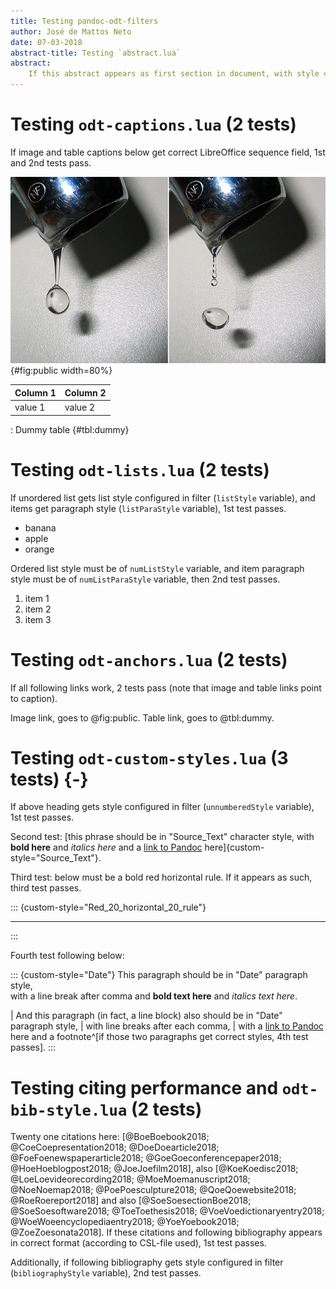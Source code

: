 ```yaml
---
title: Testing pandoc-odt-filters
author: José de Mattos Neto
date: 07-03-2018
abstract-title: Testing `abstract.lua`
abstract:
    If this abstract appears as first section in document, with style configured in filter (`abstractODTStyle` variable), test passes.
---
```


# Testing `odt-captions.lua` (2 tests)

If image and table captions below get correct LibreOffice sequence field, 1st and 2nd tests pass.

![Image by Roger McLassus - Own work, CC BY-SA 3.0, [link](https://commons.wikimedia.org/w/index.php?curid=526228)](img/Detaching_drop.jpg){#fig:public width=80%}

| Column 1 | Column 2 |
| -------- | -------- |
| value 1  | value 2  |

: Dummy table {#tbl:dummy}

# Testing `odt-lists.lua` (2 tests)

If unordered list gets list style configured in filter (`listStyle` variable), and items get paragraph style (`listParaStyle` variable), 1st test passes.

* banana
* apple
* orange

Ordered list style must be of `numListStyle` variable, and item paragraph style must be of `numListParaStyle` variable, then 2nd test passes.

1. item 1
2. item 2
3. item 3

# Testing `odt-anchors.lua` (2 tests)

If all following links work, 2 tests pass (note that image and table links point to caption).

Image link, goes to @fig:public. Table link, goes to @tbl:dummy.

# Testing `odt-custom-styles.lua` (3 tests) {-}

If above heading gets style configured in filter (`unnumberedStyle` variable), 1st test passes.

Second test: [this phrase should be in "Source_Text" character style, with **bold here** and *italics here* and a [link to Pandoc](http://pandoc.org) here]{custom-style="Source_Text"}.

Third test: below must be a bold red horizontal rule. If it appears as such, third test passes.

::: {custom-style="Red_20_horizontal_20_rule"}
* * *
:::

Fourth test following below:

::: {custom-style="Date"}
This paragraph should be in "Date" paragraph style,\
with a line break after comma and **bold text here** and *italics text here*.

| And this paragraph (in fact, a line block) also should be in "Date" paragraph style,
| with line breaks after each comma,
| with a [link to Pandoc](http://pandoc.org) here and a footnote^[if those two paragraphs get correct styles, 4th test passes].
:::

# Testing citing performance and `odt-bib-style.lua` (2 tests)

Twenty one citations here: [@BoeBoebook2018; @CoeCoepresentation2018; @DoeDoearticle2018; @FoeFoenewspaperarticle2018; @GoeGoeconferencepaper2018; @HoeHoeblogpost2018; @JoeJoefilm2018], also [@KoeKoedisc2018; @LoeLoevideorecording2018; @MoeMoemanuscript2018; @NoeNoemap2018; @PoePoesculpture2018; @QoeQoewebsite2018; @RoeRoereport2018] and also [@SoeSoesectionBoe2018; @SoeSoesoftware2018; @ToeToethesis2018; @VoeVoedictionaryentry2018; @WoeWoeencyclopediaentry2018; @YoeYoebook2018; @ZoeZoesonata2018]. If these citations and following bibliography appears in correct format (according to CSL-file used), 1st test passes.

Additionally, if following bibliography gets style configured in filter (`bibliographyStyle` variable), 2nd test passes.
